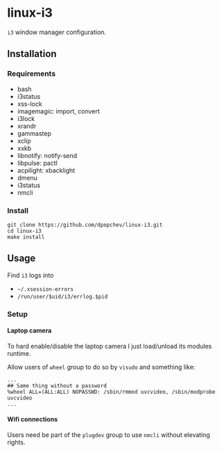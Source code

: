 # linux-i3

`i3` window manager configuration.

## Installation

### Requirements

- bash
- i3status
- xss-lock
- imagemagic: import, convert
- i3lock
- xrandr
- gammastep
- xclip
- xxkb
- libnotify: notify-send
- libpulse: pactl
- acpilight: xbacklight
- dmenu
- i3status
- nmcli

### Install

```
git clone https://github.com/dpopchev/linux-i3.git
cd linux-i3
make install
```

## Usage

Find `i3` logs into

- `~/.xsession-errors`
- `/run/user/$uid/i3/errlog.$pid`

### Setup

#### Laptop camera

To hard enable/disable the laptop camera I just load/unload its modules
runtime.

Allow users of `wheel` group to do so by `visudo` and something like:

```
...
## Same thing without a password
%wheel ALL=(ALL:ALL) NOPASSWD: /sbin/rmmod uvcvideo, /sbin/modprobe uvcvideo
...
```

#### Wifi connections

Users need be part of the `plugdev` group to use `nmcli` without elevating
rights.
